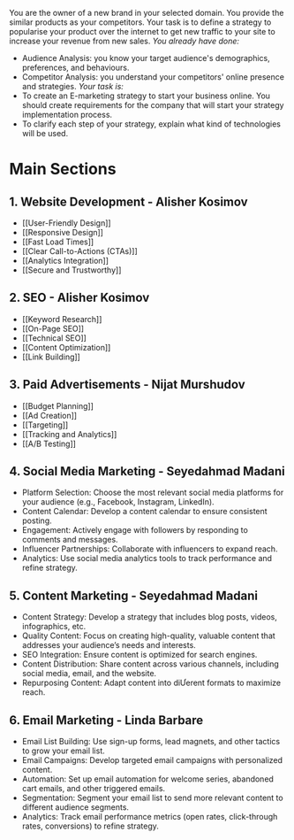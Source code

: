 You are the owner of a new brand in your selected domain. You provide the similar products as your competitors. Your task is to define a strategy to popularise your product over the internet to get new traffic to your site to increase your revenue from new sales.
_You already have done:_
- Audience Analysis: you know your target audience's demographics, preferences, and behaviours.
- Competitor Analysis: you understand your competitors' online presence and strategies.
_Your task is:_
- To create an E-marketing strategy to start your business online. You should create requirements for the company that will start your strategy implementation process.
- To clarify each step of your strategy, explain what kind of technologies will be used.
# Main Sections
## 1. Website Development - Alisher Kosimov
- [[User-Friendly Design]]
- [[Responsive Design]]
- [[Fast Load Times]]
- [[Clear Call-to-Actions (CTAs)]]
- [[Analytics Integration]]
- [[Secure and Trustworthy]]
## 2. SEO - Alisher Kosimov
- [[Keyword Research]]
- [[On-Page SEO]]
- [[Technical SEO]]
- [[Content Optimization]]
- [[Link Building]]
## 3. Paid Advertisements - Nijat Murshudov
- [[Budget Planning]]
- [[Ad Creation]]
- [[Targeting]]
- [[Tracking and Analytics]]
- [[A/B Testing]]
## 4. Social Media Marketing - Seyedahmad Madani
- Platform Selection: Choose the most relevant social media platforms for your audience (e.g., Facebook, Instagram, LinkedIn).
- Content Calendar: Develop a content calendar to ensure consistent posting.
- Engagement: Actively engage with followers by responding to comments and messages.
- Influencer Partnerships: Collaborate with influencers to expand reach.
- Analytics: Use social media analytics tools to track performance and refine strategy.
## 5. Content Marketing - Seyedahmad Madani
- Content Strategy: Develop a strategy that includes blog posts, videos, infographics, etc.
- Quality Content: Focus on creating high-quality, valuable content that addresses your audience’s needs and interests.
- SEO Integration: Ensure content is optimized for search engines.
- Content Distribution: Share content across various channels, including social media, email, and the website.
- Repurposing Content: Adapt content into diƯerent formats to maximize reach.
## 6. Email Marketing - Linda Barbare
- Email List Building: Use sign-up forms, lead magnets, and other tactics to grow your email list.
- Email Campaigns: Develop targeted email campaigns with personalized content.
- Automation: Set up email automation for welcome series, abandoned cart emails, and other triggered emails.
- Segmentation: Segment your email list to send more relevant content to different audience segments.
- Analytics: Track email performance metrics (open rates, click-through rates, conversions) to refine strategy.